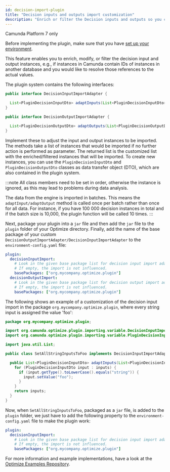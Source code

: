 ```yaml
---
id: decision-import-plugin
title: "Decision inputs and outputs import customization"
description: "Enrich or filter the Decision inputs and outputs so you can customize which and how these are imported to Optimize."
---
```


<span class="badge badge--platform">Camunda Platform 7 only</span>

Before implementing the plugin, make sure that you have [set up your environment](./plugin-system.md/#setup-your-environment).

This feature enables you to enrich, modify, or filter the decision input and output instances, e.g., if instances in Camunda contain IDs of instances in another database and you would like to resolve those references to the actual values.

The plugin system contains the following interfaces:

```java
public interface DecisionInputImportAdapter {

  List<PluginDecisionInputDto> adaptInputs(List<PluginDecisionInputDto> inputs);
}
```

```java
public interface DecisionOutputImportAdapter {

  List<PluginDecisionOutputDto> adaptOutputs(List<PluginDecisionOutputDto> outputs);
}
```

Implement these to adjust the input and output instances to be imported. The methods take a list of instances that would be imported if no further action is performed as parameter. The returned list is the customized list with the enriched/filtered instances that will be imported. To create new instances, you can use the `PluginDecisionInputDto` and `PluginDecisionOutputDto` classes as data transfer object (DTO), which are also contained in the plugin system.

:::note
All class members need to be set in order, otherwise the instance is ignored, as this may lead to problems during data analysis.

The data from the engine is imported in batches. This means the `adaptInput/adaptOutput` method is called once per batch rather than once for all data. For instance, if you have 100 000 decision instances in total and if the batch size is 10,000, the plugin function will be called 10 times.
:::

Next, package your plugin into a `jar` file and then add the `jar` file to the `plugin` folder of your Optimize directory. Finally, add the name of the base package of your custom `DecisionOutputImportAdapter/DecisionInputImportAdapter` to the `environment-config.yaml` file:

```yaml
plugin:
  decisionInputImport:
    # Look in the given base package list for decision input import adaption plugins.
    # If empty, the import is not influenced.
    basePackages: ["org.mycompany.optimize.plugin"]
  decisionOutputImport:
    # Look in the given base package list for decision output import adaption plugins.
    # If empty, the import is not influenced.
    basePackages: ["org.mycompany.optimize.plugin"]
```

The following shows an example of a customization of the decision input import in the package `org.mycompany.optimize.plugin`, where every string input is assigned the value 'foo':

```java
package org.mycompany.optimize.plugin;

import org.camunda.optimize.plugin.importing.variable.DecisionInputImportAdapter;
import org.camunda.optimize.plugin.importing.variable.PluginDecisionInputDto;

import java.util.List;

public class SetAllStringInputsToFoo implements DecisionInputImportAdapter {

  public List<PluginDecisionInputDto> adaptInputs(List<PluginDecisionInputDto> inputs) {
    for (PluginDecisionInputDto input : inputs) {
      if (input.getType().toLowerCase().equals("string")) {
        input.setValue("foo");
      }
    }
    return inputs;
  }
}
```

Now, when `SetAllStringInputsToFoo`, packaged as a `jar` file, is added to the `plugin` folder, we just have to add the following property to the `environment-config.yaml` file to make the plugin work:

```yaml
plugin:
  decisionInputImport:
    # Look in the given base package list for decision input import adaption plugins.
    # If empty, the import is not influenced.
    basePackages: ["org.mycompany.optimize.plugin"]
```

For more information and example implementations, have a look at the [Optimize Examples Repository](https://github.com/camunda/camunda-optimize-examples#getting-started-with-decision-import-plugins).
